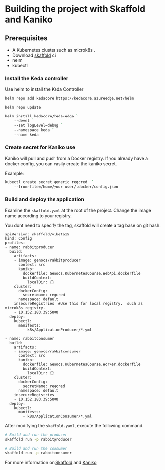 # Building the project with Skaffold and Kaniko

## Prerequisites

- A Kubernetes cluster such as microk8s .
- Download [skaffold](https://github.com/GoogleContainerTools/skaffold/releases) cli
- helm
- kubectl

### Install the Keda controller

Use helm to install the Keda Controller

``` bash
helm repo add kedacore https://kedacore.azureedge.net/helm

helm repo update

helm install kedacore/keda-edge `
    --devel `
    --set logLevel=debug `
    --namespace keda `
    --name keda
```

### Create secret for Kaniko use

Kaniko will pull and push from a Docker registry. If you already have a docker config, you can easily create the kaniko secret.

Example:

``` bash
kubectl create secret generic regcred  `
    --from-file=/home/your user/.docker/config.json
```

### Build and deploy the application

Examine the `skaffold.yaml` at the root of the project.
Change the image name according to your registry.

You dont need to specify the tag, skaffold will create a tag base on git hash.

```
apiVersion: skaffold/v1beta15
kind: Config
profiles:
- name: rabbitproducer
  build:
    artifacts:
    - image: genocs/rabbitproducer
      context: src
      kaniko:
        dockerfile: Genocs.KubernetesCourse.WebApi.dockerfile
        buildContext:
          localDir: {}
    cluster:
      dockerConfig:
        secretName: regcred
      namespace: default
    insecureRegistries: #Use this for local registry.  such as microk8s registry.
    - 10.152.183.39:5000
  deploy:
    kubectl:
      manifests:
        - k8s/ApplicationProducer/*.yml

- name: rabbitconsumer
  build:
    artifacts:
    - image: genocs/rabbitconsumer
      context: src
      kaniko:
        dockerfile: Genocs.KubernetesCourse.Worker.dockerfile
        buildContext:
          localDir: {}
    cluster:
      dockerConfig:
        secretName: regcred
      namespace: default
    insecureRegistries:
    - 10.152.183.39:5000
  deploy:
    kubectl:
      manifests:
        - k8s/ApplicationConsumer/*.yml
```

After modifying the `skaffold.yaml`, execute the following command.


``` bash
# Build and run the producer
skaffold run -p rabbitproducer

# Build and run the consumer
skaffold run -p rabbitconsumer
```

For more information on [Skaffold](https://skaffold.dev/docs/) and [Kaniko](https://github.com/GoogleContainerTools/kaniko)
